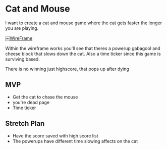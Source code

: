 # Cat and Mouse
I want to create a cat and mouse game where the cat gets faster the longer you are playing.

￼[WireFrame](https://miro.com/app/board/uXjVOLx4qdQ=/?invite_link_id=574983357630)

Within the wireframe works you'll see that theres a powerup gabagool and cheese block that slows down the cat.
Also a time ticker since this game is surviving based.

There is no winning just highscore, that pops up after dying
## MVP
- Get the cat to chase the mouse 
- you're dead page
- Time ticker
## Stretch Plan
- Have the score saved with high score list
- The powerups have different time slowing affects on the cat